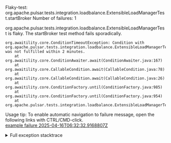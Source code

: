        
Flaky-test: org.apache.pulsar.tests.integration.loadbalance.ExtensibleLoadManagerTest.startBroker
Number of failures: 1

org.apache.pulsar.tests.integration.loadbalance.ExtensibleLoadManagerTest is flaky. The startBroker test method fails sporadically.

```
org.awaitility.core.ConditionTimeoutException: Condition with org.apache.pulsar.tests.integration.loadbalance.ExtensibleLoadManagerTest was not fulfilled within 2 minutes.
	at org.awaitility.core.ConditionAwaiter.await(ConditionAwaiter.java:167)
	at org.awaitility.core.CallableCondition.await(CallableCondition.java:78)
	at org.awaitility.core.CallableCondition.await(CallableCondition.java:26)
	at org.awaitility.core.ConditionFactory.until(ConditionFactory.java:985)
	at org.awaitility.core.ConditionFactory.until(ConditionFactory.java:954)
	at org.apache.pulsar.tests.integration.loadbalance.ExtensibleLoadManagerTest.startBroker(ExtensibleLoadManagerTest.java:146)
```

Usage tip: To enable automatic navigation to failure message, open the following links with CTRL/CMD-click.  
[example failure 2025-04-16T06:32:32.9168807Z](https://github.com/apache/pulsar/actions/runs/14485784043/job/40631731719#step:12:76227)  


<details>
<summary>Full exception stacktrace</summary>
<code><pre>
org.awaitility.core.ConditionTimeoutException: Condition with org.apache.pulsar.tests.integration.loadbalance.ExtensibleLoadManagerTest was not fulfilled within 2 minutes.
	at org.awaitility.core.ConditionAwaiter.await(ConditionAwaiter.java:167)
	at org.awaitility.core.CallableCondition.await(CallableCondition.java:78)
	at org.awaitility.core.CallableCondition.await(CallableCondition.java:26)
	at org.awaitility.core.ConditionFactory.until(ConditionFactory.java:985)
	at org.awaitility.core.ConditionFactory.until(ConditionFactory.java:954)
	at org.apache.pulsar.tests.integration.loadbalance.ExtensibleLoadManagerTest.startBroker(ExtensibleLoadManagerTest.java:146)
	at java.base/jdk.internal.reflect.NativeMethodAccessorImpl.invoke0(Native Method)
	at java.base/jdk.internal.reflect.NativeMethodAccessorImpl.invoke(NativeMethodAccessorImpl.java:77)
	at java.base/jdk.internal.reflect.DelegatingMethodAccessorImpl.invoke(DelegatingMethodAccessorImpl.java:43)
	at java.base/java.lang.reflect.Method.invoke(Method.java:569)
	at org.testng.internal.invokers.MethodInvocationHelper.invokeMethod(MethodInvocationHelper.java:139)
	at org.testng.internal.invokers.MethodInvocationHelper.invokeMethodConsideringTimeout(MethodInvocationHelper.java:69)
	at org.testng.internal.invokers.ConfigInvoker.invokeConfigurationMethod(ConfigInvoker.java:361)
	at org.testng.internal.invokers.ConfigInvoker.invokeConfigurations(ConfigInvoker.java:296)
	at org.testng.internal.invokers.TestInvoker.runConfigMethods(TestInvoker.java:823)
	at org.testng.internal.invokers.TestInvoker.invokeMethod(TestInvoker.java:590)
	at org.testng.internal.invokers.TestInvoker.invokeTestMethod(TestInvoker.java:221)
	at org.testng.internal.invokers.MethodRunner.runInSequence(MethodRunner.java:50)
	at org.testng.internal.invokers.TestInvoker$MethodInvocationAgent.invoke(TestInvoker.java:969)
	at org.testng.internal.invokers.TestInvoker.invokeTestMethods(TestInvoker.java:194)
	at org.testng.internal.invokers.TestMethodWorker.invokeTestMethods(TestMethodWorker.java:148)
	at org.testng.internal.invokers.TestMethodWorker.run(TestMethodWorker.java:128)
	at java.base/java.util.ArrayList.forEach(ArrayList.java:1511)
	at org.testng.TestRunner.privateRun(TestRunner.java:829)
	at org.testng.TestRunner.run(TestRunner.java:602)
	at org.testng.SuiteRunner.runTest(SuiteRunner.java:437)
	at org.testng.SuiteRunner.runSequentially(SuiteRunner.java:431)
	at org.testng.SuiteRunner.privateRun(SuiteRunner.java:391)
	at org.testng.SuiteRunner.run(SuiteRunner.java:330)
	at org.testng.SuiteRunnerWorker.runSuite(SuiteRunnerWorker.java:52)
	at org.testng.SuiteRunnerWorker.run(SuiteRunnerWorker.java:95)
	at org.testng.TestNG.runSuitesSequentially(TestNG.java:1256)
	at org.testng.TestNG.runSuitesLocally(TestNG.java:1176)
	at org.testng.TestNG.runSuites(TestNG.java:1099)
	at org.testng.TestNG.run(TestNG.java:1067)
	at org.apache.maven.surefire.testng.TestNGExecutor.run(TestNGExecutor.java:308)
	at org.apache.maven.surefire.testng.TestNGXmlTestSuite.execute(TestNGXmlTestSuite.java:71)
	at org.apache.maven.surefire.testng.TestNGProvider.invoke(TestNGProvider.java:113)
	at org.apache.maven.surefire.booter.ForkedBooter.runSuitesInProcess(ForkedBooter.java:385)
	at org.apache.maven.surefire.booter.ForkedBooter.execute(ForkedBooter.java:162)
	at org.apache.maven.surefire.booter.ForkedBooter.run(ForkedBooter.java:507)
	at org.apache.maven.surefire.booter.ForkedBooter.main(ForkedBooter.java:495)

</pre></code>
</details>

